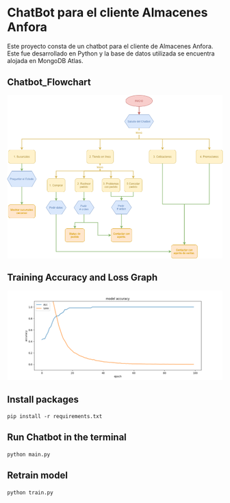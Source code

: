 # ChatBot para el cliente Almacenes Anfora
Este proyecto consta de un chatbot para el cliente de Almacenes Anfora. Este fue desarrollado en Python y la base de datos utilizada se encuentra alojada en MongoDB Atlas.

## Chatbot_Flowchart
<div align="middle">
  <img src="Chatbot_Flowchart.png" alt="Flowchart of the chatbot" width="850" />
</div>

## Training Accuracy and Loss Graph
<div align="middle">
  <img src="acc&loss_graph.png" alt="Training Accuracy and Loss Graph" width="850" />
</div>

## Install packages
`pip install -r requirements.txt`

## Run Chatbot in the terminal
`python main.py`

## Retrain model
`python train.py`
